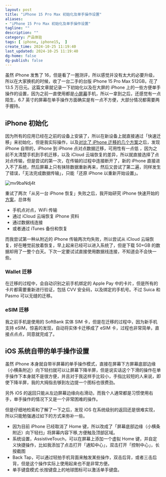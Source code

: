 ```yaml
---
layout: post
title: "iPhone 15 Pro Max 初始化及单手操作设置"
aliases:
- "iPhone 15 Pro Max 初始化及单手操作设置"
tagline: ""
description: ""
category: 产品体验
tags: [ iphone, iphone15,  ]
create_time: 2024-10-25 11:19:40
last_updated: 2024-10-25 11:19:40
dg-home: false
dg-publish: false
---
```


虽然 iPhone 发售了 16，但是看了一圈测评，所以感觉并没有太大的必要升级，所以在大家换机的时候，收了一台二手的台版 iPhone 15 Pro Max 512GB，花了 13.5 万日元。这篇文章就记录一下初始化以及在大屏的 iPhone 上的一些方便单手操作的设置，因为之前一直使用都是[小屏幕](https://blog.einverne.info/post/2022/07/iphone-13-review-and-setup.html)手机，所以一拿到之后，还感觉有一点陌生，6.7 英寸的屏幕在单手操作方面确实是有一点不方便，大部分情况都需要两手握持。

## iPhone 初始化

因为所有的应用已经在之前的设备上安装了，所以在新设备上就直接通过「快速迁移」来初始化，但是我实际操作，以及[对比了 iPhone 迁移的几个方案](https://www.einverne.info/post/641.html)之后，发现 iPhone 自带的，iPhone 到 iPhone 点对点数据迁移，可用性有一点低 ，因为之前不太清楚手机到手机迁移，以及 iCloud 云端恢复的差异，所以就直接选择了点对点传输，但是尝试的第一次，在传输的过程中连接断开了，新的 iPhone 直接进入不了系统，然后屏幕上只有抹除数据重新再来，然后又尝试了第二遍，同样发生了错误，「无法完成数据传输」，只能「还原 iPhone 以重新开始设置」。

![mv9baNdj4t](https://pic.einverne.info/images/mv9baNdj4t.png)

重试了两次「从另一台 iPhone 恢复」失败之后，我开始研究 iPhone 快速开始的[方案](https://www.einverne.info/post/641.html)，总体有

- 手机点对点，WiFi 传输
- 通过 iCloud 云端恢复 iPhone 资料
- 通过数据线连接
- 或者通过 iTunes 备份和恢复

而我尝试第一种从附近的 iPhone 传输两次均失败，所以尝试从 iCloud 云端恢复，好在睡觉前放着恢复，早上起来已经可以进入系统了，但是下载 50+GB 的数据却用了一整个白天。下次一定要试试直接使用数据线连接，不知道会不会快一些。

### Wallet 迁移

在迁移的过程中，会自动识别之前手机绑定的 Apple Pay 中的卡片，但是所有的卡片都需要重新进行验证，包括 CVV 安全码，以及绑定的手机号。不过 Suica 和 Pasmo 可以无缝的迁移。

### eSIM 迁移

我之前手机是使用的 SoftBank 实体 SIM 卡，但是在迁移的过程中，因为新手机支持 eSIM，惊喜的发现，自动将实体卡迁移成了 eSIM 卡，过程也非常简单，直接点点点，同意就完成了。

## iOS 系统自带的单手操作设置

虽然 iPhone 本身就自带半屏幕的单手操作模式，直接在屏幕下方屏幕底部边缘（小横条附近）向下轻扫就可以让屏幕下降半屏，但是说实话这个下滑的操作在单手操作下本身就不是很方便，并且对于我这样手比较小，手指比较短的人来说，即使下降半屏，我的大拇指去够到左边提一个图标也很费劲。

另外 iOS 的返回只能从左边屏幕边缘向右滑动，而我个人通常都是习惯使用右手，单手操作的情况下又是一个非常困难的操作。

但是仔细地检索和了解了一下之后，发现 iOS 在系统级别的返回还是很难实现，所以只能勉强通过如下的方式来弥补一些。

- 因为目前 iPhone 已经取消了 Home 键，所以改成了「屏幕底部边缘（小横条附近）向下轻扫」将屏幕内容下移,方便触及顶部区域。
- 系统设置，AssistiveTouch，可以在屏幕上添加一个虚拟 Home 键，并自定义快捷操作，比如我添加了点击打开「通知中心」，双击打开「控制中心」，长按截图
- Back Tap，可以通过轻拍手机背面来触发某些操作，双击后背，或者三击后背，但是这个操作实际上使用起来也不是非常方便。
- 单手键盘模式:长按键盘上的地球图标可以激活单手键盘。
